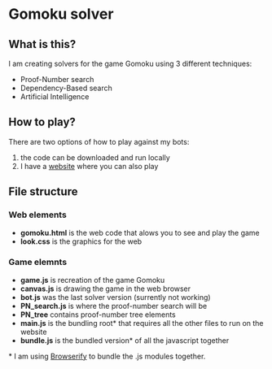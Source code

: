 # Gomoku solver

## What is this?
I am creating solvers for the game Gomoku using 3 different techniques:
- Proof-Number search
- Dependency-Based search
- Artificial Intelligence

## How to play?
There are two options of how to play against my bots:
1. the code can be downloaded and run locally
2. I have a [website](https://smnd.sk/yeti/gomoku) where you can also play

## File structure
### Web elements
- **gomoku.html** is the web code that alows you to see and play the game
- **look.css** is the graphics for the web
### Game elemnts
- **game.js** is recreation of the game Gomoku
- **canvas.js** is drawing the game in the web browser
- **bot.js** was the last solver version (surrently not working)
- **PN_search.js** is where the proof-number search will be
- **PN_tree** contains proof-number tree elements
- **main.js** is the bundling root* that requires all the other files to run on the website
- **bundle.js** is the bundled version* of all the javascript together

\* I am using [Browserify](https://github.com/browserify/browserify) to bundle the .js modules together.